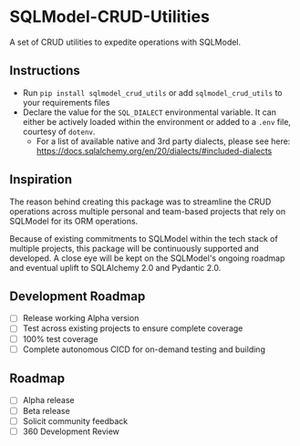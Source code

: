 # SQLModel-CRUD-Utilities
A set of CRUD utilities to expedite operations with SQLModel.

## Instructions

- Run `pip install sqlmodel_crud_utils` or add `sqlmodel_crud_utils` to your
  requirements files
- Declare the value for the `SQL_DIALECT` environmental variable. It can either
  be actively loaded within the environment or added to a `.env` file, courtesy
  of `dotenv`.
  - For a list of available native and 3rd party dialects, please see here: https://docs.sqlalchemy.org/en/20/dialects/#included-dialects

## Inspiration
The reason behind creating this package was to streamline the CRUD operations
across multiple personal and team-based projects that rely on SQLModel for its
ORM operations.

Because of existing commitments to SQLModel within the tech stack of multiple
projects, this package will be continuously supported and developed. A close eye
will be kept on the SQLModel's ongoing roadmap and eventual uplift to SQLAlchemy
2.0 and Pydantic 2.0.
## Development Roadmap
- [ ] Release working Alpha version
- [ ] Test across existing projects to ensure complete coverage
- [ ] 100% test coverage
- [ ] Complete autonomous CICD for on-demand testing and building

## Roadmap
- [ ] Alpha release
- [ ] Beta release
- [ ] Solicit community feedback
- [ ] 360 Development Review
